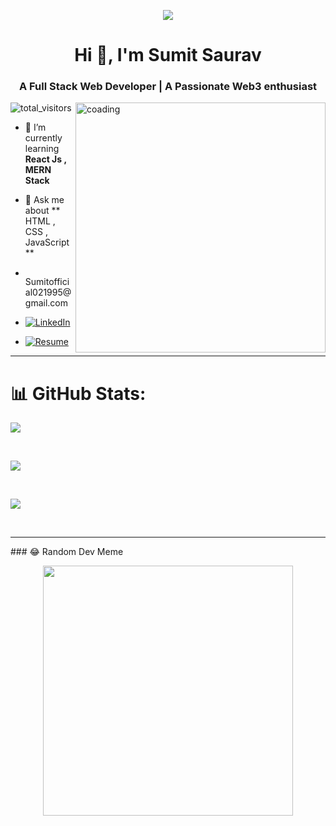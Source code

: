<p align="center"> <img src="https://repository-images.githubusercontent.com/588181932/e36ec678-7984-4cdd-8e4c-a3932772ff8e"/> </p>
<h1 align="center">Hi 👋, I'm Sumit Saurav</h1>
<h3 align="center">A Full Stack Web Developer | A Passionate Web3 enthusiast </h3>
<img align = "right" alt = 'coading' width = "400" src="https://media0.giphy.com/media/Y4ak9Ki2GZCbJxAnJD/giphy.gif?cid=ecf05e47n94oo29o6yno61scw5nmu0pjptehajmmftb9ob1k&ep=v1_gifs_search&rid=giphy.gif&ct=g">
<p align="left"> <img src="https://komarev.com/ghpvc/?username=sumit021995&label=Profile%20views&color=0e75b6&style=flat" alt="total_visitors" /> </p>

- 🌱 I’m currently learning **React Js , MERN Stack**

- 💬 Ask me about **  HTML , CSS , JavaScript  **

- <p align="left"> <img weight="15px" height="15px" src="https://upload.wikimedia.org/wikipedia/commons/thumb/7/7e/Gmail_icon_%282020%29.svg/512px-Gmail_icon_%282020%29.svg.png?20221017173631"/>    Sumitofficial021995@gmail.com</p>

-  [![LinkedIn](https://img.shields.io/badge/LinkedIn-%230077B5.svg?logo=linkedin&logoColor=white)](https://linkedin.com/in/sumit-saurav-3388b5112)
-  [![Resume](https://cdn-icons-png.flaticon.com/128/5404/5404040.png)](https://www.canva.com/design/DAF3xhamTBc/wAPWZ85U58a_qx7_2ZkWHA/view?utm_content=DAF3xhamTBc&utm_campaign=designshare&utm_medium=link&utm_source=editor)<br/>
<hr/>
  
# 📊 GitHub Stats:
<p><img src="https://github-readme-stats.vercel.app/api/top-langs/?username=sumit021995&theme=algolia&hide_border=false&include_all_commits=true&count_private=false&layout=compact"><p/><br/>
<p><img src="https://github-readme-stats.vercel.app/api?username=sumit021995&theme=algolia&hide_border=false&include_all_commits=true&count_private=false"><p/> <br/>
<p><img src="https://github-readme-streak-stats.herokuapp.com/?user=sumit021995&theme=algolia&hide_border=false"><p/><br/>

<hr/>
### 😂 Random Dev Meme
<p align="center"><img  src='https://randommeme-five.vercel.app/' style="height: 400px;"/></p>
